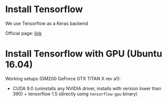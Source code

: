 # Install Tensorflow

We use Tensorflow as a Keras backend

Official page: [link](https://www.tensorflow.org/install/)

# Install Tensorflow with GPU (Ubuntu 16.04)

Working setups (GM200 GeForce GTX TITAN X rev a1):
- CUDA 9.0 (uninstalls any NVIDIA driver, installs with version lower than 390) + tensorflow 1.5 (directly using `tensorflow-gpu` binary)
